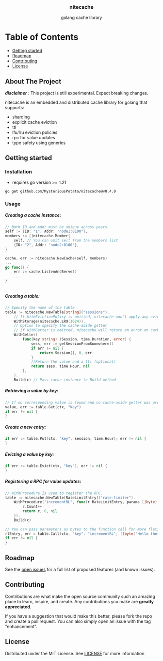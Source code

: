 <!-- PROJECT LOGO -->

<br />
<div id="readme-top" style="text-align: center">
  <!--<a href="https://github.com/MysteriousPotato/nitecache" style="display: flex; justify-content: center;">
    <img src="images/logo.png" alt="Logo" height="100">
  </a>-->
    <h3>nitecache</h3>
    golang cache library
</div>


<!-- TABLE OF CONTENTS -->

# Table of Contents
- [Getting started](#getting-started)
- [Roadmap](#roadmap)
- [Contributing](#contributing)
- [License](#license)


<!-- ABOUT THE PROJECT -->

## About The Project

***disclaimer*** : This project is still experimental. Expect breaking changes. 

nitecache is an embedded and distributed cache library for golang that supports:
- sharding
- explicit cache eviction
- ttl
- lfu/lru eviction policies
- rpc for value updates
- type safety using generics

<!-- GETTING STARTED -->

## Getting started

### Installation

- requires go version >= 1.21

```sh
go get github.com/MysteriousPotato/nitecache@v0.4.0
```

### Usage

##### Creating a cache instance:

``` go
// Both ID and Addr must be unique across peers
self := {ID: "1", Addr: "node1:8100"},
members := []nitecache.Member{
    self, // You can omit self from the members list
    {ID: "2", Addr: "node2:8100"},
}

cache, err := nitecache.NewCache(self, members)
...
go func() {
    err := cache.ListenAndServe()
    ...
}



```

##### Creating a table:

``` go
// Specify the name of the table
table := nitecache.NewTable[string]("sessions").
    // If WithEvictionPolicy is omitted, nitecache won't apply any eviction policy
    WithStorage(nitecache.LRU(1024)).
    // Option to specify the cache-aside getter
    // If WithGetter is omitted, nitecache will return an error on cache miss. 
    WithGetter(
        func(key string) (Session, time.Duration, error) {
            sess, err := getSessionFromSomewhere()
            if err != nil {
                return Session{}, 0, err
            }
            //Return the value and a ttl (optional)
            return sess, time.Hour, nil
        },
    ).
    Build(c) // Pass cache instance to Build method
```

##### Retrieving a value by key:

``` go
// If no corresponding value is found and no cache-aside getter was provided, returns ErrKeyNotFound.
value, err := table.Get(ctx, "key")
if err != nil {
}
```

##### Create a new entry:

``` go
if err := table.Put(ctx, "key", session, time.Hour); err != nil {
}
```

##### Evicting a value by key:

``` go
if err := table.Evict(ctx, "key"); err != nil {
}
```

##### Registering a RPC for value updates:

``` go
// WithProcedure is used to register the RPC.
table := nitecache.NewTable[RateLimitEntry]("rate-limiter").
    WithProcedure("incrementRL", func(r RateLimitEntry, params []byte) (RateLimitEntry, time.Duration, error) {
        r.Count++
        return r, 0, nil
    }).
    Build(c)
    
// You can pass parameters as bytes to the function call for more flexibility.
rlEntry, err = table.Call(ctx, "key", "incrementRL", []byte("Hello there!)])
if err != nil {
}
```

<!-- ROADMAP -->

## Roadmap

See the [open issues](https://github.com/MysteriousPotato/nitecache/issues) for a full list of proposed features (and known issues).

<!-- CONTRIBUTING -->

## Contributing

Contributions are what make the open source community such an amazing place to learn, inspire, and create. Any contributions you make are **greatly appreciated**.

If you have a suggestion that would make this better, please fork the repo and create a pull request. You can also simply open an issue with the tag "enhancement".


<!-- LICENSE -->

## License

Distributed under the MIT License. See [LICENSE](https://github.com/MysteriousPotato/nitecache/blob/main/LICENSE) for more information.